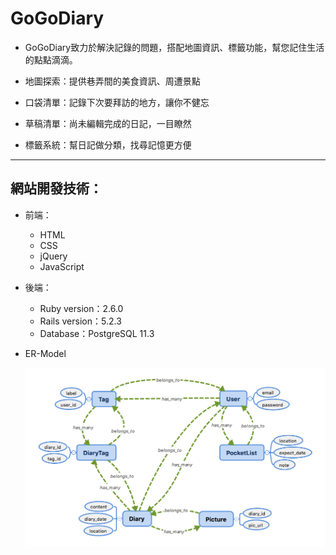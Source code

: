 # GoGoDiary

- GoGoDiary致力於解決記錄的問題，搭配地圖資訊、標籤功能，幫您記住生活的點點滴滴。

- 地圖探索：提供巷弄間的美食資訊、周遭景點

- 口袋清單：記錄下次要拜訪的地方，讓你不健忘

- 草稿清單：尚未編輯完成的日記，一目瞭然

- 標籤系統：幫日記做分類，找尋記憶更方便

----

## 網站開發技術：

- 前端：
  - HTML
  - CSS
  - jQuery
  - JavaScript

- 後端：
  - Ruby version：2.6.0
  - Rails version：5.2.3
  - Database：PostgreSQL 11.3

- ER-Model

   ![Alt text](lib/assets/ERModel.png)
